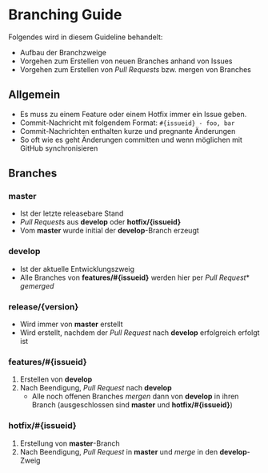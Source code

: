 # Branching Guide

Folgendes wird in diesem Guideline behandelt:
* Aufbau der Branchzweige
* Vorgehen zum Erstellen von neuen Branches anhand von Issues
* Vorgehen zum Erstellen von *Pull Requests* bzw. mergen von Branches


## Allgemein

* Es muss zu einem Feature oder einem Hotfix immer ein Issue geben.
* Commit-Nachricht mit folgendem Format: `#{issueid} - foo, bar`
* Commit-Nachrichten enthalten kurze und pregnante Änderungen
* So oft wie es geht Änderungen committen und wenn möglichen mit GitHub synchronisieren

## Branches

### master

* Ist der letzte releasebare Stand
* *Pull Request*s aus **develop** oder **hotfix/{issueid}**
* Vom **master** wurde initial der **develop**-Branch erzeugt 

### develop

* Ist der aktuelle Entwicklungszweig
* Alle Branches von **features/\#{issueid}** werden hier per *Pull Request** *gemerged* 

### release/{version}

* Wird immer von **master** erstellt
* Wird erstellt, nachdem der *Pull Request* nach **develop** erfolgreich erfolgt ist

### features/\#{issueid}

1. Erstellen von **develop**
2. Nach Beendigung, *Pull Request* nach **develop**
    * Alle noch offenen Branches *mergen* dann von **develop** in ihren Branch (ausgeschlossen sind **master** und **hotfix/\#{issueid}**) 

### hotfix/\#{issueid}

1. Erstellung von **master**-Branch
2. Nach Beendigung, *Pull Request* in **master** und *merge* in den **develop**-Zweig